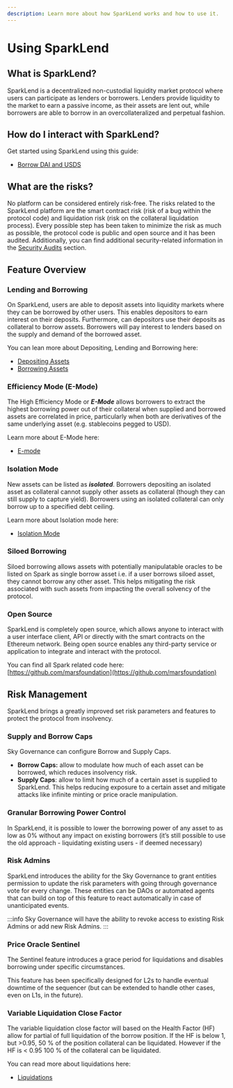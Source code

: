 ```yaml
---
description: Learn more about how SparkLend works and how to use it.
---
```


# Using SparkLend

## What is SparkLend?

SparkLend is a decentralized non-custodial liquidity market protocol where users can participate as lenders or borrowers. Lenders provide liquidity to the market to earn a passive income, as their assets are lent out, while borrowers are able to borrow in an overcollateralized and perpetual fashion.

## How do I interact with SparkLend?

Get started using SparkLend using this guide:

- [Borrow DAI and USDS](/user-guides/using-sparklend/borrow-dai-and-usds)

## What are the risks?

No platform can be considered entirely risk-free. The risks related to the SparkLend platform are the smart contract risk (risk of a bug within the protocol code) and liquidation risk (risk on the collateral liquidation process). Every possible step has been taken to minimize the risk as much as possible, the protocol code is public and open source and it has been audited. Additionally, you can find additional security-related information in the [Security Audits](dev/security/security-and-audits) section.

## Feature Overview

### Lending and Borrowing

On SparkLend, users are able to deposit assets into liquidity markets where they can be borrowed by other users. This enables depositors to earn interest on their deposits. Furthermore, can depositors use their deposits as collateral to borrow assets. Borrowers will pay interest to lenders based on the supply and demand of the borrowed asset.

You can lean more about Depositing, Lending and Borrowing here:

- [Depositing Assets](/user-guides/using-sparklend/depositing-assets)
- [Borrowing Assets](/user-guides/using-sparklend/borrowing-assets)

### Efficiency Mode (E-Mode)

The High Efficiency Mode or _**E-Mode**_ allows borrowers to extract the highest borrowing power out of their collateral when supplied and borrowed assets are correlated in price, particularly when both are derivatives of the same underlying asset (e.g. stablecoins pegged to USD).

Learn more about E-Mode here:

- [E-mode](/user-guides/using-sparklend/e-mode)

### Isolation Mode

New assets can be listed as _**isolated**_. Borrowers depositing an isolated asset as collateral cannot supply other assets as collateral (though they can still supply to capture yield). Borrowers using an isolated collateral can only borrow up to a specified debt ceiling.

Learn more about Isolation mode here:

- [Isolation Mode](/user-guides/using-sparklend/isolation-mode)

### Siloed Borrowing

Siloed borrowing allows assets with potentially manipulatable oracles to be listed on Spark as single borrow asset i.e. if a user borrows siloed asset, they cannot borrow any other asset. This helps mitigating the risk associated with such assets from impacting the overall solvency of the protocol.

### Open Source

SparkLend is completely open source, which allows anyone to interact with a user interface client, API or directly with the smart contracts on the Ethereum network. Being open source enables any third-party service or application to integrate and interact with the protocol.

You can find all Spark related code here: [https://github.com/marsfoundation](https://github.com/marsfoundation)

## Risk Management

SparkLend brings a greatly improved set risk parameters and features to protect the protocol from insolvency.

### Supply and Borrow Caps

Sky Governance can configure Borrow and Supply Caps.

* **Borrow Caps:** allow to modulate how much of each asset can be borrowed, which reduces insolvency risk.
* **Supply Caps**: allow to limit how much of a certain asset is supplied to SparkLend. This helps reducing exposure to a certain asset and mitigate attacks like infinite minting or price oracle manipulation.

### Granular Borrowing Power Control

In SparkLend, it is possible to lower the borrowing power of any asset to as low as 0% without any impact on existing borrowers (it’s still possible to use the old approach - liquidating existing users - if deemed necessary)

### Risk Admins

SparkLend introduces the ability for the Sky Governance to grant entities permission to update the risk parameters with going through governance vote for every change. These entities can be DAOs or automated agents that can build on top of this feature to react automatically in case of unanticipated events.

:::info
Sky Governance will have the ability to revoke access to existing Risk Admins or add new Risk Admins.
:::

### Price Oracle Sentinel

The Sentinel feature introduces a grace period for liquidations and disables borrowing under specific circumstances.

This feature has been specifically designed for L2s to handle eventual downtime of the sequencer (but can be extended to handle other cases, even on L1s, in the future).

### Variable Liquidation Close Factor

The variable liquidation close factor will based on the Health Factor (HF) allow for partial of full liquidation of the borrow position. If the HF is below 1, but >0.95, 50 % of the position collateral can be liquidated. However if the HF is < 0.95 100 % of the collateral can be liquidated.

You can read more about liquidations here:

- [Liquidations](/user-guides/using-sparklend/liquidations)